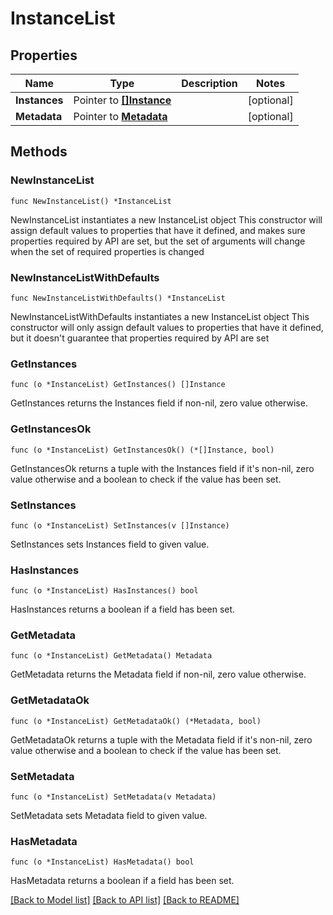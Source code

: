 # InstanceList

## Properties

Name | Type | Description | Notes
------------ | ------------- | ------------- | -------------
**Instances** | Pointer to [**[]Instance**](Instance.md) |  | [optional] 
**Metadata** | Pointer to [**Metadata**](Metadata.md) |  | [optional] 

## Methods

### NewInstanceList

`func NewInstanceList() *InstanceList`

NewInstanceList instantiates a new InstanceList object
This constructor will assign default values to properties that have it defined,
and makes sure properties required by API are set, but the set of arguments
will change when the set of required properties is changed

### NewInstanceListWithDefaults

`func NewInstanceListWithDefaults() *InstanceList`

NewInstanceListWithDefaults instantiates a new InstanceList object
This constructor will only assign default values to properties that have it defined,
but it doesn't guarantee that properties required by API are set

### GetInstances

`func (o *InstanceList) GetInstances() []Instance`

GetInstances returns the Instances field if non-nil, zero value otherwise.

### GetInstancesOk

`func (o *InstanceList) GetInstancesOk() (*[]Instance, bool)`

GetInstancesOk returns a tuple with the Instances field if it's non-nil, zero value otherwise
and a boolean to check if the value has been set.

### SetInstances

`func (o *InstanceList) SetInstances(v []Instance)`

SetInstances sets Instances field to given value.

### HasInstances

`func (o *InstanceList) HasInstances() bool`

HasInstances returns a boolean if a field has been set.

### GetMetadata

`func (o *InstanceList) GetMetadata() Metadata`

GetMetadata returns the Metadata field if non-nil, zero value otherwise.

### GetMetadataOk

`func (o *InstanceList) GetMetadataOk() (*Metadata, bool)`

GetMetadataOk returns a tuple with the Metadata field if it's non-nil, zero value otherwise
and a boolean to check if the value has been set.

### SetMetadata

`func (o *InstanceList) SetMetadata(v Metadata)`

SetMetadata sets Metadata field to given value.

### HasMetadata

`func (o *InstanceList) HasMetadata() bool`

HasMetadata returns a boolean if a field has been set.


[[Back to Model list]](../README.md#documentation-for-models) [[Back to API list]](../README.md#documentation-for-api-endpoints) [[Back to README]](../README.md)


